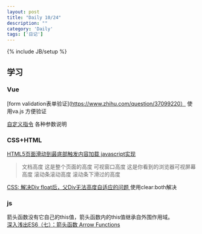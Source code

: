 ```yaml
---
layout: post
title: "Daily 10/24"
description: ""
category: 'Daily'
tags: ['日记']
---
```

{% include JB/setup %}

## 学习

### Vue
[form validation表单验证](https://www.zhihu.com/question/37099220） 使用va.js 方便验证   

[自定义指令](https://cn.vuejs.org/v2/guide/custom-directive.html#钩子函数参数) 各种参数说明  


### CSS+HTML
[HTML5页面滑动到最底部触发内容加载 javascript实现](http://yijiebuyi.com/blog/957bfb7468d2cc53d72ddebc2b5d39d3.html) 
>文档高度 这是整个页面的高度 
>可视窗口高度 这是你看到的浏览器可视屏幕高度 
>滚动条滚动高度 滚动条下滑过的高度

[CSS: 解决Div float后，父Div无法高度自适应的问题  ](http://blog.163.com/prevBlogPerma.do?host=zctya&srl=12091782010321346288&mode=prev) 使用clear:both解决   

### js
箭头函数没有它自己的this值，箭头函数内的this值继承自外围作用域。  
[深入浅出ES6（七）：箭头函数 Arrow Functions](http://www.infoq.com/cn/articles/es6-in-depth-arrow-functions)  


